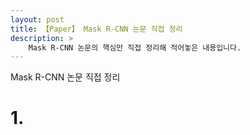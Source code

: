 ```yaml
---
layout: post
title: 【Paper】 Mask R-CNN 논문 직접 정리
description: > 
    Mask R-CNN 논문의 핵심만 직접 정리해 적어놓은 내용입니다. 
---
```

 Mask R-CNN 논문 직접 정리

 # 1. 